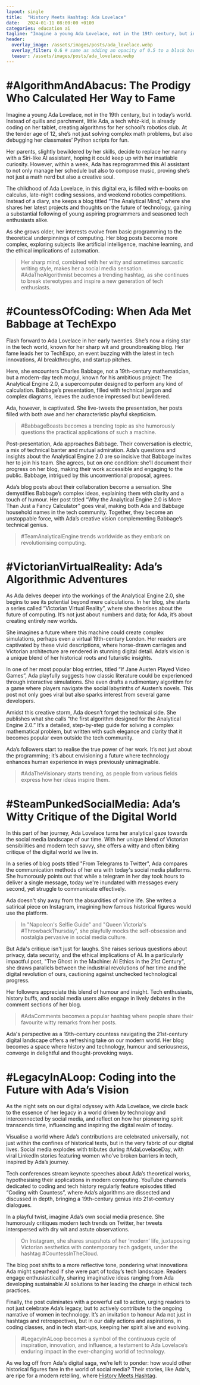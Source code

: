 ```yaml
---
layout: single
title:  "History Meets Hashtag: Ada Lovelace"
date:   2024-01-11 08:00:00 +0100
categories: education ai 
tagline: "Imagine a young Ada Lovelace, not in the 19th century, but in today’s world. Instead of quills and parchment, little Ada, a tech whiz-kid, is already coding on her tablet, creating algorithms for her school’s robotics club. At the tender age of 12, she’s not just solving complex math problems, but also debugging her classmates’ Python scripts for fun."
header:
  overlay_image: /assets/images/posts/ada_lovelace.webp
  overlay_filter: 0.6 # same as adding an opacity of 0.5 to a black background
  teaser: /assets/images/posts/ada_lovelace.webp
---
```


# \#AlgorithmAndAbacus: The Prodigy Who Calculated Her Way to Fame
Imagine a young Ada Lovelace, not in the 19th century, but in today’s world. Instead of quills and parchment, little Ada, a tech whiz-kid, is already coding on her tablet, creating algorithms for her school’s robotics club. At the tender age of 12, she’s not just solving complex math problems, but also debugging her classmates’ Python scripts for fun.

Her parents, slightly bewildered by her skills, decide to replace her nanny with a Siri-like AI assistant, hoping it could keep up with her insatiable curiosity. However, within a week, Ada has reprogrammed this AI assistant to not only manage her schedule but also to compose music, proving she’s not just a math nerd but also a creative soul. 

The childhood of Ada Lovelace, in this digital era, is filled with e-books on calculus, late-night coding sessions, and weekend robotics competitions. Instead of a diary, she keeps a blog titled “The Analytical Mind,” where she shares her latest projects and thoughts on the future of technology, gaining a substantial following of young aspiring programmers and seasoned tech enthusiasts alike.

As she grows older, her interests evolve from basic programming to the theoretical underpinnings of computing. Her blog posts become more complex, exploring subjects like artificial intelligence, machine learning, and the ethical implications of automation. 

> Her sharp mind, combined with her witty and sometimes sarcastic writing style, makes her a social media sensation. #AdaTheAlgorithmist becomes a trending hashtag, as she continues to break stereotypes and inspire a new generation of tech enthusiasts.

# \#CountessOfCoding: When Ada Met Babbage at TechExpo 
Flash forward to Ada Lovelace in her early twenties. She’s now a rising star in the tech world, known for her sharp wit and groundbreaking blog. Her fame leads her to TechExpo, an event buzzing with the latest in tech innovations, AI breakthroughs, and startup pitches.

Here, she encounters Charles Babbage, not a 19th-century mathematician, but a modern-day tech mogul, known for his ambitious project: The Analytical Engine 2.0, a supercomputer designed to perform any kind of calculation. Babbage’s presentation, filled with technical jargon and complex diagrams, leaves the audience impressed but bewildered.

Ada, however, is captivated. She live-tweets the presentation, her posts filled with both awe and her characteristic playful skepticism. 

> \#BabbageBoasts becomes a trending topic as she humorously questions the practical applications of such a machine.

Post-presentation, Ada approaches Babbage. Their conversation is electric, a mix of technical banter and mutual admiration. Ada’s questions and insights about the Analytical Engine 2.0 are so incisive that Babbage invites her to join his team. She agrees, but on one condition: she’ll document their progress on her blog, making their work accessible and engaging to the public. Babbage, intrigued by this unconventional proposal, agrees.

Ada’s blog posts about their collaboration become a sensation. She demystifies Babbage’s complex ideas, explaining them with clarity and a touch of humour. Her post titled “Why the Analytical Engine 2.0 is More Than Just a Fancy Calculator” goes viral, making both Ada and Babbage household names in the tech community. Together, they become an unstoppable force, with Ada’s creative vision complementing Babbage’s technical genius.

> #TeamAnalyticalEngine trends worldwide as they embark on revolutionising computing.

# \#VictorianVirtualReality: Ada’s Algorithmic Adventures
As Ada delves deeper into the workings of the Analytical Engine 2.0, she begins to see its potential beyond mere calculations. In her blog, she starts a series called “Victorian Virtual Reality”, where she theorises about the future of computing. It’s not just about numbers and data; for Ada, it’s about creating entirely new worlds.

She imagines a future where this machine could create complex simulations, perhaps even a virtual 19th-century London. Her readers are captivated by these vivid descriptions, where horse-drawn carriages and Victorian architecture are rendered in stunning digital detail. Ada’s vision is a unique blend of her historical roots and futuristic insights.

In one of her most popular blog entries, titled “If Jane Austen Played Video Games”, Ada playfully suggests how classic literature could be experienced through interactive simulations. She even drafts a rudimentary algorithm for a game where players navigate the social labyrinths of Austen’s novels. This post not only goes viral but also sparks interest from several game developers.

Amidst this creative storm, Ada doesn’t forget the technical side. She publishes what she calls “the first algorithm designed for the Analytical Engine 2.0.” It’s a detailed, step-by-step guide for solving a complex mathematical problem, but written with such elegance and clarity that it becomes popular even outside the tech community.

Ada’s followers start to realise the true power of her work. It’s not just about the programming; it’s about envisioning a future where technology enhances human experience in ways previously unimaginable. 

> #AdaTheVisionary starts trending, as people from various fields express how her ideas inspire them.

# \#SteamPunkedSocialMedia: Ada’s Witty Critique of the Digital World
In this part of her journey, Ada Lovelace turns her analytical gaze towards the social media landscape of our time. With her unique blend of Victorian sensibilities and modern tech savvy, she offers a witty and often biting critique of the digital world we live in.

In a series of blog posts titled "From Telegrams to Twitter", Ada compares the communication methods of her era with today's social media platforms. She humorously points out that while a telegram in her day took hours to deliver a single message, today we're inundated with messages every second, yet struggle to communicate effectively.

Ada doesn't shy away from the absurdities of online life. She writes a satirical piece on Instagram, imagining how famous historical figures would use the platform. 

> In "Napoleon's Selfie Guide" and "Queen Victoria's #ThrowbackThursday", she playfully mocks the self-obsession and nostalgia pervasive in social media culture.

But Ada's critique isn't just for laughs. She raises serious questions about privacy, data security, and the ethical implications of AI. In a particularly impactful post, "The Ghost in the Machine: AI Ethics in the 21st Century", she draws parallels between the industrial revolutions of her time and the digital revolution of ours, cautioning against unchecked technological progress.

Her followers appreciate this blend of humour and insight. Tech enthusiasts, history buffs, and social media users alike engage in lively debates in the comment sections of her blog. 

> #AdaComments becomes a popular hashtag where people share their favourite witty remarks from her posts.

Ada's perspective as a 19th-century countess navigating the 21st-century digital landscape offers a refreshing take on our modern world. Her blog becomes a space where history and technology, humour and seriousness, converge in delightful and thought-provoking ways.

# \#LegacyInALoop: Coding into the Future with Ada’s Vision
As the night sets on our digital odyssey with Ada Lovelace, we circle back to the essence of her legacy in a world driven by technology and interconnected by social media, and reflect on how her pioneering spirit transcends time, influencing and inspiring the digital realm of today. 

Visualise a world where Ada’s contributions are celebrated universally, not just within the confines of historical texts, but in the very fabric of our digital lives. Social media explodes with tributes during #AdaLovelaceDay, with viral LinkedIn stories featuring women who’ve broken barriers in tech, inspired by Ada’s journey.

Tech conferences stream keynote speeches about Ada’s theoretical works, hypothesising their applications in modern computing. YouTube channels dedicated to coding and tech history regularly feature episodes titled “Coding with Countess”, where Ada’s algorithms are dissected and discussed in depth, bringing a 19th-century genius into 21st-century dialogues.

In a playful twist, imagine Ada’s own social media presence. She humorously critiques modern tech trends on Twitter, her tweets interspersed with dry wit and astute observations. 

> On Instagram, she shares snapshots of her ‘modern’ life, juxtaposing Victorian aesthetics with contemporary tech gadgets, under the hashtag #CountessInTheCloud.

The blog post shifts to a more reflective tone, pondering what innovations Ada might spearhead if she were part of today’s tech landscape. Readers engage enthusiastically, sharing imaginative ideas ranging from Ada developing sustainable AI solutions to her leading the charge in ethical tech practices.

Finally, the post culminates with a powerful call to action, urging readers to not just celebrate Ada’s legacy, but to actively contribute to the ongoing narrative of women in technology. It’s an invitation to honour Ada not just in hashtags and retrospectives, but in our daily actions and aspirations, in coding classes, and in tech start-ups, keeping her spirit alive and evolving.

> \#LegacyInALoop becomes a symbol of the continuous cycle of inspiration, innovation, and influence, a testament to Ada Lovelace’s enduring impact in the ever-changing world of technology.

As we log off from Ada's digital saga, we’re left to ponder: how would other historical figures fare in the world of social media? Their stories, like Ada's, are ripe for a modern retelling, where [History Meets Hashtag](https://robwells.dev/education/).